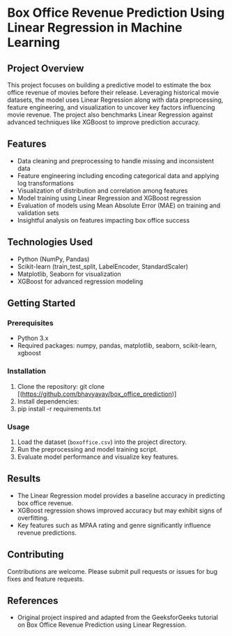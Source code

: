 # Box Office Revenue Prediction Using Linear Regression in Machine Learning

## Project Overview
This project focuses on building a predictive model to estimate the box office revenue of movies before their release. Leveraging historical movie datasets, the model uses Linear Regression along with data preprocessing, feature engineering, and visualization to uncover key factors influencing movie revenue. The project also benchmarks Linear Regression against advanced techniques like XGBoost to improve prediction accuracy.

## Features
- Data cleaning and preprocessing to handle missing and inconsistent data
- Feature engineering including encoding categorical data and applying log transformations
- Visualization of distribution and correlation among features
- Model training using Linear Regression and XGBoost regression
- Evaluation of models using Mean Absolute Error (MAE) on training and validation sets
- Insightful analysis on features impacting box office success

## Technologies Used
- Python (NumPy, Pandas)
- Scikit-learn (train_test_split, LabelEncoder, StandardScaler)
- Matplotlib, Seaborn for visualization
- XGBoost for advanced regression modeling

## Getting Started

### Prerequisites
- Python 3.x
- Required packages: numpy, pandas, matplotlib, seaborn, scikit-learn, xgboost

### Installation
1. Clone the repository:
git clone [(https://github.com/bhavyayay/box_office_prediction)]
2. Install dependencies:
3. pip install -r requirements.txt

### Usage
1. Load the dataset (`boxoffice.csv`) into the project directory.
2. Run the preprocessing and model training script.
3. Evaluate model performance and visualize key features.

## Results
- The Linear Regression model provides a baseline accuracy in predicting box office revenue.
- XGBoost regression shows improved accuracy but may exhibit signs of overfitting.
- Key features such as MPAA rating and genre significantly influence revenue predictions.

## Contributing
Contributions are welcome. Please submit pull requests or issues for bug fixes and feature requests.



## References
- Original project inspired and adapted from the GeeksforGeeks tutorial on Box Office Revenue Prediction using Linear Regression.



